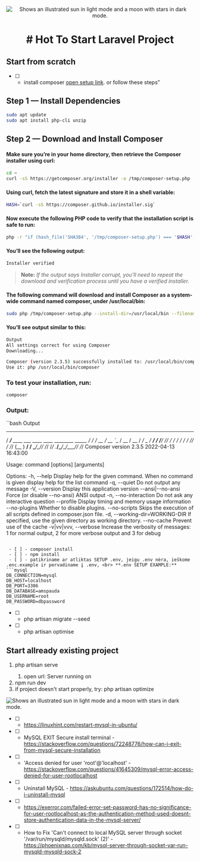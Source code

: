 <p align="center"><img alt="Shows an illustrated sun in light mode and a moon with stars in dark mode." src="https://laravel.com/img/logomark.min.svg"></p>
<h1 align="center">
# Hot To Start Laravel Project
</h1>

## Start from scratch
 - [ ] - install composer [open setup link](https://www.digitalocean.com/community/tutorials/how-to-install-composer-on-ubuntu-22-04-quickstart). or follow these steps"
## Step 1 — Install Dependencies
```bash
sudo apt update
sudo apt install php-cli unzip
```
## Step 2 — Download and Install Composer
#### Make sure you’re in your home directory, then retrieve the Composer installer using curl:
```bash
cd ~
curl -sS https://getcomposer.org/installer -o /tmp/composer-setup.php
```
#### Using curl, fetch the latest signature and store it in a shell variable:
```bash
HASH=`curl -sS https://composer.github.io/installer.sig`
```
#### Now execute the following PHP code to verify that the installation script is safe to run:
```bash
php -r "if (hash_file('SHA384', '/tmp/composer-setup.php') === '$HASH') { echo 'Installer verified'; } else { echo 'Installer corrupt'; unlink('composer-setup.php'); } echo PHP_EOL;"
```
#### You’ll see the following output:
```bash
Installer verified
```
> **Note:**
_If the output says Installer corrupt, you’ll need to repeat the download and verification process until you have a verified installer._

#### The following command will download and install Composer as a system-wide command named **composer**, under **/usr/local/bin**:
```bash
sudo php /tmp/composer-setup.php --install-dir=/usr/local/bin --filename=composer
```
#### You’ll see output similar to this:
```bash
Output
All settings correct for using Composer
Downloading...

Composer (version 2.3.5) successfully installed to: /usr/local/bin/composer
Use it: php /usr/local/bin/composer
```
### To test your installation, run:
```bash
composer
```
### Output:
``bash
Output
   ______
  / ____/___  ____ ___  ____  ____  ________  _____
 / /   / __ \/ __ `__ \/ __ \/ __ \/ ___/ _ \/ ___/
/ /___/ /_/ / / / / / / /_/ / /_/ (__  )  __/ /
\____/\____/_/ /_/ /_/ .___/\____/____/\___/_/
                    /_/
Composer version 2.3.5 2022-04-13 16:43:00

Usage:
  command [options] [arguments]

Options:
  -h, --help                     Display help for the given command. When no command is given display help for the list command
  -q, --quiet                    Do not output any message
  -V, --version                  Display this application version
      --ansi|--no-ansi           Force (or disable --no-ansi) ANSI output
  -n, --no-interaction           Do not ask any interactive question
      --profile                  Display timing and memory usage information
      --no-plugins               Whether to disable plugins.
      --no-scripts               Skips the execution of all scripts defined in composer.json file.
  -d, --working-dir=WORKING-DIR  If specified, use the given directory as working directory.
      --no-cache                 Prevent use of the cache
  -v|vv|vvv, --verbose           Increase the verbosity of messages: 1 for normal output, 2 for more verbose output and 3 for debug
```

 - [ ] - composer install
 - [ ] - npm install
 - [ ] - patikriname ar atliktas SETUP .env, jeigu .env nėra, ieškome .enc.example ir pervadiname į .env, <br> **.env SETUP EXAMPLE:**
```mysql
DB_CONNECTION=mysql
DB_HOST=localhost
DB_PORT=3306
DB_DATABASE=amspauda
DB_USERNAME=root
DB_PASSWORD=dbpassword
```
 - [ ] - php artisan migrate --seed
 - [ ] - php artisan optimise

## Start allready existing project

<ol>
 <li>php artisan serve</li>
 <ol>
  <li>open url: Server running on</li>
 </ol>
 <li>npm run dev</li>
 <li>if project doesn't start properly, try: php artisan optimize</li>
</ol>
 <img alt="Shows an illustrated sun in light mode and a moon with stars in dark mode." src="https://user-images.githubusercontent.com/25423296/163456779-a8556205-d0a5-45e2-ac17-42d089e3c3f8.png">

- [ ] - https://linuxhint.com/restart-mysql-in-ubuntu/
- [ ] - MySQL EXIT Secure install terminal - https://stackoverflow.com/questions/72248776/how-can-i-exit-from-mysql-secure-installation
- [ ] - 'Access denied for user 'root'@'localhost' - https://stackoverflow.com/questions/41645309/mysql-error-access-denied-for-user-rootlocalhost
- [ ] - Uninstall MySQL - https://askubuntu.com/questions/172514/how-do-i-uninstall-mysql
- [ ] - https://exerror.com/failed-error-set-password-has-no-significance-for-user-rootlocalhost-as-the-authentication-method-used-doesnt-store-authentication-data-in-the-mysql-server/
- [ ] - How to Fix 'Can't connect to local MySQL server through socket '/var/run/mysqld/mysqld.sock' (2)' - https://phoenixnap.com/kb/mysql-server-through-socket-var-run-mysqld-mysqld-sock-2
